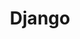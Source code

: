 ---
title: "Django"
layout: category
permalink: /categories/Django/
author_profile: true
taxonomy: Django
sidebar:
  nav: "categories"
---